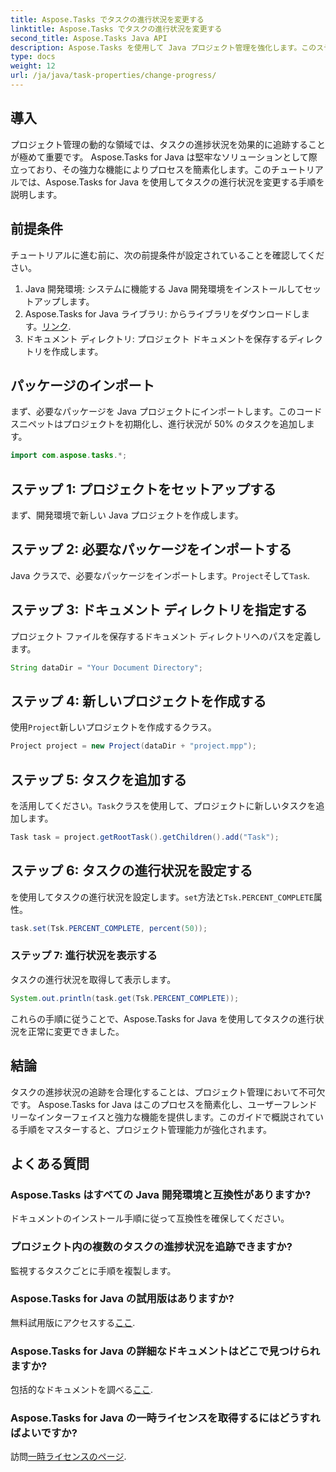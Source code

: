 ```yaml
---
title: Aspose.Tasks でタスクの進行状況を変更する
linktitle: Aspose.Tasks でタスクの進行状況を変更する
second_title: Aspose.Tasks Java API
description: Aspose.Tasks を使用して Java プロジェクト管理を強化します。このステップバイステップのチュートリアルで、タスクの進行状況をシームレスに変更する方法を学びましょう。ダウンロード中！
type: docs
weight: 12
url: /ja/java/task-properties/change-progress/
---
```

## 導入
プロジェクト管理の動的な領域では、タスクの進捗状況を効果的に追跡することが極めて重要です。 Aspose.Tasks for Java は堅牢なソリューションとして際立っており、その強力な機能によりプロセスを簡素化します。このチュートリアルでは、Aspose.Tasks for Java を使用してタスクの進行状況を変更する手順を説明します。
## 前提条件
チュートリアルに進む前に、次の前提条件が設定されていることを確認してください。
1. Java 開発環境: システムに機能する Java 開発環境をインストールしてセットアップします。
2.  Aspose.Tasks for Java ライブラリ: からライブラリをダウンロードします。[リンク](https://releases.aspose.com/tasks/java/).
3. ドキュメント ディレクトリ: プロジェクト ドキュメントを保存するディレクトリを作成します。
## パッケージのインポート
まず、必要なパッケージを Java プロジェクトにインポートします。このコード スニペットはプロジェクトを初期化し、進行状況が 50% のタスクを追加します。
```java
import com.aspose.tasks.*;

```
## ステップ 1: プロジェクトをセットアップする
まず、開発環境で新しい Java プロジェクトを作成します。
## ステップ 2: 必要なパッケージをインポートする
Java クラスで、必要なパッケージをインポートします。`Project`そして`Task`.
## ステップ 3: ドキュメント ディレクトリを指定する
プロジェクト ファイルを保存するドキュメント ディレクトリへのパスを定義します。
```java
String dataDir = "Your Document Directory";
```
## ステップ 4: 新しいプロジェクトを作成する
使用`Project`新しいプロジェクトを作成するクラス。
```java
Project project = new Project(dataDir + "project.mpp");
```
## ステップ 5: タスクを追加する
を活用してください。`Task`クラスを使用して、プロジェクトに新しいタスクを追加します。
```java
Task task = project.getRootTask().getChildren().add("Task");
```
## ステップ 6: タスクの進行状況を設定する
を使用してタスクの進行状況を設定します。`set`方法と`Tsk.PERCENT_COMPLETE`属性。
```java
task.set(Tsk.PERCENT_COMPLETE, percent(50));
```
### ステップ 7: 進行状況を表示する
タスクの進行状況を取得して表示します。
```java
System.out.println(task.get(Tsk.PERCENT_COMPLETE));
```
これらの手順に従うことで、Aspose.Tasks for Java を使用してタスクの進行状況を正常に変更できました。
## 結論
タスクの進捗状況の追跡を合理化することは、プロジェクト管理において不可欠です。 Aspose.Tasks for Java はこのプロセスを簡素化し、ユーザーフレンドリーなインターフェイスと強力な機能を提供します。このガイドで概説されている手順をマスターすると、プロジェクト管理能力が強化されます。
## よくある質問
### Aspose.Tasks はすべての Java 開発環境と互換性がありますか?
ドキュメントのインストール手順に従って互換性を確保してください。
### プロジェクト内の複数のタスクの進捗状況を追跡できますか?
監視するタスクごとに手順を複製します。
### Aspose.Tasks for Java の試用版はありますか?
無料試用版にアクセスする[ここ](https://releases.aspose.com/).
### Aspose.Tasks for Java の詳細なドキュメントはどこで見つけられますか?
包括的なドキュメントを調べる[ここ](https://reference.aspose.com/tasks/java/).
### Aspose.Tasks for Java の一時ライセンスを取得するにはどうすればよいですか?
訪問[一時ライセンスのページ](https://purchase.aspose.com/temporary-license/).